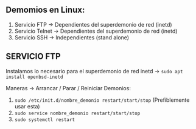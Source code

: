 ## Demomios en Linux:
1) Servicio FTP -> Dependientes del superdemonio de red (inetd)
2) Servicio Telnet -> Dependientes del superdemonio de red (inetd)
3) Servicio SSH -> Independientes (stand alone)

## SERVICIO FTP

Instalamos lo necesario para el superdemonio de red inetd -> `sudo apt install openbsd-inetd`

Maneras -> Arrancar / Parar / Reiniciar Demonios:
1. `sudo /etc/init.d/nombre_demonio restart/start/stop` (Prefiblemente usar esta)
2. `sudo service nombre_demonio restart/start/stop`
3. `sudo systemctl restart`
